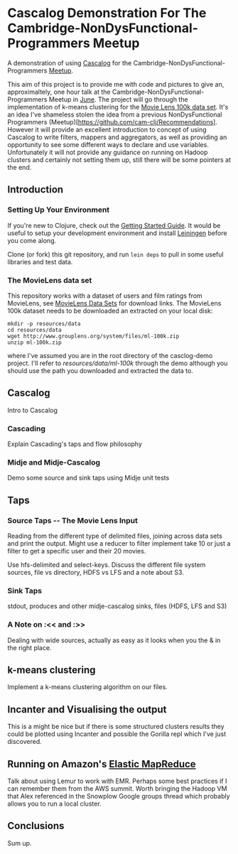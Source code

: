# Cascalog Demonstration For The Cambridge-NonDysFunctional-Programmers Meetup

A demonstration of using [Cascalog](cascalog.org) for the Cambridge-NonDysFunctional-Programmers [Meetup](http://www.meetup.com/Cambridge-NonDysFunctional-Programmers/events/183253772/).

This aim of this project is to provide me with code and pictures to give an, approximaltely, one hour talk at the Cambridge-NonDysFunctional-Programmers Meetup in [June](http://www.meetup.com/Cambridge-NonDysFunctional-Programmers/events/183253772/). The project will go through the implementation of k-means clustering for the [Movie Lens 100k data set](http://www.grouplens.org/node/73). It's an idea I've shameless stolen the idea from a previous NonDysFunctional Programmers (Meetup)[https://github.com/cam-clj/Recommendations]. However it will provide an excellent introduction to concept of using Cascalog to write filters, mappers and aggregators, as well as providing an opportunity to see some different ways to declare and use variables. Unfortunately it will not provide any guidance on running on Hadoop clusters and certainly not setting them up, still there will be some pointers at the end.

## Introduction

### Setting Up Your Environment

If you're new to Clojure, check out the [Getting Started Guide](http://dev.clojure.org/display/doc/Getting+Started). It would be useful to setup your development environment and install [Leiningen](http://leiningen.org/) before you come along.

Clone (or fork) this git repository, and run `lein deps` to pull in some useful libraries and test data.

### The MovieLens data set

This repository works with a dataset of users and film ratings from MovieLens, see [MovieLens Data Sets](http://www.grouplens.org/node/73) for download links. The MovieLens 100k dataset needs to be downloaded an extracted on your local disk:

    mkdir -p resources/data
    cd resources/data
    wget http://www.grouplens.org/system/files/ml-100k.zip
    unzip ml-100k.zip

where I've assumed you are in the root directory of the casclog-demo project. I'll refer to _resources/data/ml-100k_ through the demo although you should use the path you downloaded and extracted the data to.

## Cascalog

Intro to Cascalog

### Cascading

Explain Cascading's taps and flow philosophy

### Midje and Midje-Cascalog

Demo some source and sink taps using Midje unit tests

## Taps

### Source Taps -- The Movie Lens Input

Reading from the different type of delimited files, joining across data sets and print the output. Might use a reducer to filter implement take 10 or just a filter to get a specific user and their 20 movies.

Use hfs-delimited and select-keys. Discuss the different file system sources, file vs directory, HDFS vs LFS and a note about S3.

### Sink Taps

stdout, produces and other midje-cascalog sinks, files (HDFS, LFS and S3)

### A Note on :<< and :>>

Dealing with wide sources, actually as easy as it looks when you the & in the right place.

## k-means clustering

Implement a k-means clustering algorithm on our files.

## Incanter and Visualising the output

This is a might be nice but if there is some structured clusters results they could be plotted using Incanter and possible the Gorilla repl which I've just discovered.

## Running on Amazon's [Elastic MapReduce](https://aws.amazon.com/elasticmapreduce/)

Talk about using Lemur to work with EMR. Perhaps some best practices if I can remember them from the AWS summit. Worth bringing the Hadoop VM that Alex referenced in the Snowplow Google groups thread which probably allows you to run a local cluster.

## Conclusions

Sum up.

